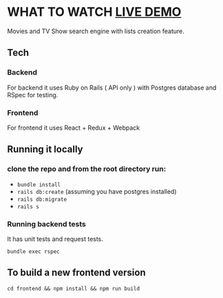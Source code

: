 # WHAT TO WATCH [LIVE DEMO](https://salty-eyrie-81503.herokuapp.com)

Movies and TV Show search engine with lists creation feature.

## Tech

### Backend

For backend it uses Ruby on Rails ( API only ) with Postgres database and RSpec for testing.

### Frontend

For frontend it uses React + Redux + Webpack

## Running it locally

### clone the repo and from the root directory run:

- `bundle install`
- `rails db:create` (assuming you have postgres installed)
- `rails db:migrate`
- `rails s`

### Running backend tests

It has unit tests and request tests.

`bundle exec rspec`

## To build a new frontend version

`cd frontend && npm install && npm run build`

